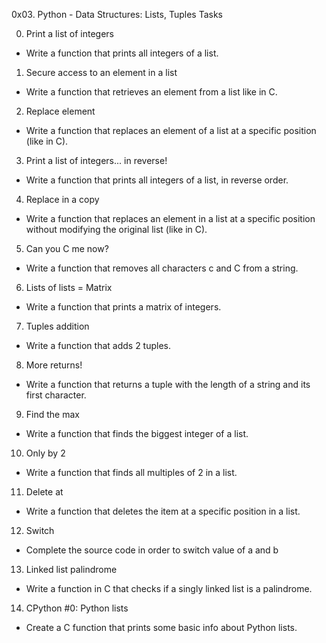 0x03. Python - Data Structures: Lists, Tuples
Tasks

0. Print a list of integers
- Write a function that prints all integers of a list.

1. Secure access to an element in a list
- Write a function that retrieves an element from a list like in C.

2. Replace element
- Write a function that replaces an element of a list at a specific position (like in C).

3. Print a list of integers... in reverse!
- Write a function that prints all integers of a list, in reverse order.

4. Replace in a copy
- Write a function that replaces an element in a list at a specific position without modifying the original list (like in C).

5. Can you C me now?
- Write a function that removes all characters c and C from a string.

6. Lists of lists = Matrix
- Write a function that prints a matrix of integers.

7. Tuples addition
- Write a function that adds 2 tuples.

8. More returns!
- Write a function that returns a tuple with the length of a string and its first character.

9. Find the max
- Write a function that finds the biggest integer of a list.

10. Only by 2
- Write a function that finds all multiples of 2 in a list.

11. Delete at
- Write a function that deletes the item at a specific position in a list.

12. Switch
- Complete the source code in order to switch value of a and b

13. Linked list palindrome
- Write a function in C that checks if a singly linked list is a palindrome.

14. CPython #0: Python lists
- Create a C function that prints some basic info about Python lists.
